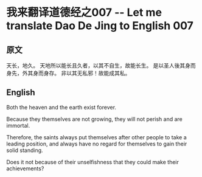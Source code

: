 # 我来翻译道德经之007 -- Let me translate Dao De Jing to English 007

## 原文

天长，地久。
天地所以能长且久者，以其不自生，故能长生。
是以圣人後其身而身先，外其身而身存。
非以其无私邪！故能成其私。

## English

Both the heaven and the earth exist forever.

Because they themselves are not growing, they will not perish and are immortal.

Therefore, the saints always put themselves after other people to take a leading position, and always have no regard for themselves to gain their solid standing.

Does it not because of their unselfishness that they could make their achievements?
